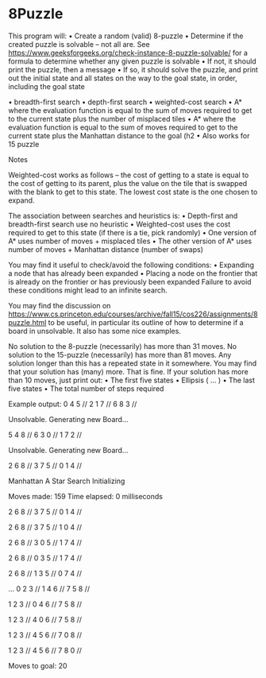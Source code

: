 # 8Puzzle
This program will:
•	Create a random (valid) 8-puzzle
•	Determine if the created puzzle is solvable – not all are.  See https://www.geeksforgeeks.org/check-instance-8-puzzle-solvable/ for a formula to determine whether any given puzzle is solvable
•	If not, it should print the puzzle, then a message
•	If so, it should solve the puzzle, and print out the initial state and all states on the way to the goal state, in order, including the goal state

• breadth-first search
• depth-first search
• weighted-cost search
• A* where the evaluation function is equal to the sum of moves required to get to the current state plus the number of misplaced tiles 
• A* where the evaluation function is equal to the sum of moves required to get to the current state plus the Manhattan distance to the goal (h2 
• Also works for 15 puzzle

Notes

Weighted-cost works as follows – the cost of getting to a state is equal to the cost of getting to its parent, plus the value on the tile that is swapped with the blank to get to this state.  The lowest cost state is the one chosen to expand.

The association between searches and heuristics is:
•	Depth-first and breadth-first search use no heuristic
•	Weighted-cost uses the cost required to get to this state (if there is a tie, pick randomly)
•	One version of A* uses number of moves + misplaced tiles
•	The other version of A* uses number of moves + Manhattan distance (number of swaps)

You may find it useful to check/avoid the following conditions:
•	Expanding a node that has already been expanded
•	Placing a node on the frontier that is already on the frontier or has previously been expanded
Failure to avoid these conditions might lead to an infinite search.

You may find the discussion on https://www.cs.princeton.edu/courses/archive/fall15/cos226/assignments/8puzzle.html to be useful, in particular its outline of how to determine if a board in unsolvable.  It also has some nice examples.

No solution to the 8-puzzle (necessarily) has more than 31 moves.  No solution to the 15-puzzle (necessarily) has more than 81 moves.  Any solution longer than this has a repeated state in it somewhere.  You may find that your solution has (many) more.  That is fine.  If your solution has more than 10 moves, just print out:
•	The first five states
•	Ellipsis ( … )
•	The last five states
•	The total number of steps required


Example output:
0 4 5 //
2 1 7 //
6 8 3 //

Unsolvable. Generating new Board...

5 4 8 //
6 3 0 //
1 7 2 //

Unsolvable. Generating new Board...

2 6 8 //
3 7 5 //
0 1 4 //

Manhattan A Star Search Initializing

Moves made: 159
Time elapsed: 0 milliseconds

2 6 8 //
3 7 5 //
0 1 4 //

2 6 8 //
3 7 5 //
1 0 4 //

2 6 8 //
3 0 5 //
1 7 4 //

2 6 8 //
0 3 5 //
1 7 4 //

2 6 8 //
1 3 5 //
0 7 4 //

...
0 2 3 //
1 4 6 //
7 5 8 //

1 2 3 //
0 4 6 //
7 5 8 //

1 2 3 //
4 0 6 //
7 5 8 //

1 2 3 //
4 5 6 //
7 0 8 //

1 2 3 //
4 5 6 //
7 8 0 //

Moves to goal: 20
